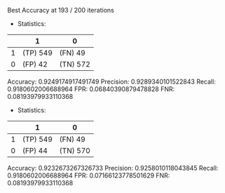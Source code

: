 Best Accuracy at 193 / 200 iterations
* Statistics: 

|          |    1     |    0     |
|----------|----------|----------|
|    1     | (TP) 549 | (FN) 49  |
|    0     | (FP) 42  | (TN) 572 |
Accuracy: 0.9249174917491749
Precision: 0.9289340101522843
Recall: 0.9180602006688964
FPR: 0.06840390879478828
FNR: 0.08193979933110368
* Statistics: 

|          |    1     |    0     |
|----------|----------|----------|
|    1     | (TP) 549 | (FN) 49  |
|    0     | (FP) 44  | (TN) 570 |
Accuracy: 0.9232673267326733
Precision: 0.9258010118043845
Recall: 0.9180602006688964
FPR: 0.07166123778501629
FNR: 0.08193979933110368